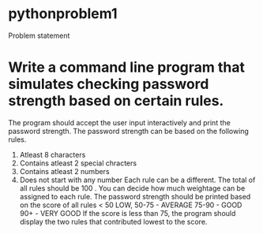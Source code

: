 # pythonproblem1
Problem statement

# Write a command line program that simulates checking password strength based on certain rules. 
The program should accept the user input interactively and print the password strength. The 
password strength can be based on the following rules. 
1. Atleast 8 characters 
2. Contains atleast 2 special chracters 
3. Contains atleast 2 numbers 
4. Does not start with any number 
Each rule can be a different. The total of all rules should be 100 . You can decide how much 
weightage can be assigned to each rule. The password strength should be printed based on the 
score of all rules < 50 LOW, 50-75 - AVERAGE 75-90 - GOOD 90+ - VERY GOOD
If the score is less than 75, the program should display the two rules that contributed lowest to the 
score.
